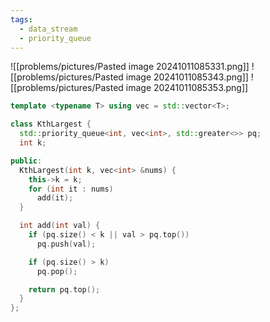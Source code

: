 ```yaml
---
tags:
  - data_stream
  - priority_queue
---
```

![[problems/pictures/Pasted image 20241011085331.png]]
![[problems/pictures/Pasted image 20241011085343.png]]
![[problems/pictures/Pasted image 20241011085353.png]]


```c++
template <typename T> using vec = std::vector<T>;

class KthLargest {
  std::priority_queue<int, vec<int>, std::greater<>> pq;
  int k;

public:
  KthLargest(int k, vec<int> &nums) {
    this->k = k;
    for (int it : nums)
      add(it);
  }

  int add(int val) {
    if (pq.size() < k || val > pq.top())
      pq.push(val);

    if (pq.size() > k)
      pq.pop();

    return pq.top();
  }
};
```
